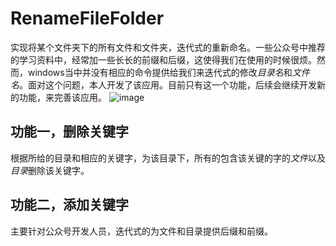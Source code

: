 # RenameFileFolder
  实现将某个文件夹下的所有文件和文件夹，迭代式的重新命名。一些公众号中推荐的学习资料中，经常加一些长长的前缀和后缀，这使得我们在使用的时候很烦。然而，windows当中并没有相应的命令提供给我们来迭代式的修改*目录名*和*文件名*。面对这个问题，本人开发了该应用。目前只有这一个功能，后续会继续开发新的功能，来完善该应用。
  ![image](https://https://github.com/Jmt1995/RenameFileFolder/edit/master/images/motivation.jpg)
 
 ## 功能一，删除关键字
 根据所给的目录和相应的关键字，为该目录下，所有的包含该关键的字的*文件*以及*目录*删除该关键字。
 ## 功能二，添加关键字 
 主要针对公众号开发人员，迭代式的为文件和目录提供后缀和前缀。

